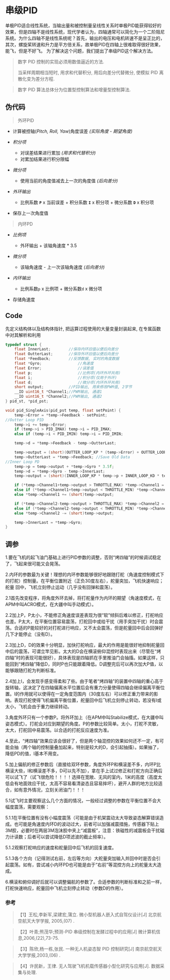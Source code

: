 # 串级PID
单极PID适合线性系统，当输出量和被控制量呈线性关系时单极PID能获得较好的效果，但是四轴不是线性系统，现代学者认为，四轴通常可以简化为一个二阶阻尼系统。为什么四轴不是线性系统呢？首先，输出的电压和电机转速不是呈正比的，其次，螺旋桨转速和升力是平方倍关系，故单极PID在四轴上很难取得很好效果，能飞，但是不好飞。
为了解决这个问题，我们提出了串级PID这个解决方法。

> 数字 PID 控制的实现必须用数值逼近的方法.
>
> 当采样周期相当短时, 用求和代替积分, 用后向差分代替微分, 使模拟 PID 离散化变为差分方程.

> 数字 PID 算法总体分为位置型控制算法和增量型控制算法.


## 伪代码
> 外环PID

- 计算被控轴(*Pitch, Roll, Yaw*)角度误差 *(实际角度 - 期望角度)*

* *积分项*

	- 对误差结果进行累加 *(用求和代替积分)*
	- 对累加结果进行积分限幅

* *微分项*

	- 使用当前的角度值减去上一次的角度值 *(后向差分)*

* *外环输出*

	- 比例系数 **`P`** x 当前误差 + 积分系数 **`I`** x 积分项 + 微分系数 **`D`** x 积分项
- 保存上一次角度值

> 内环PD

* *比例项*

	- 外环输出 + 该轴角速度 * 3.5
* *微分项*

	- 该轴角速度 - 上一次该轴角速度 *(后向差分)*

* *内环输出*

	- 比例系数`p` x 比例项 + 微分系数`d` x 微分项

- 存储角速度

## Code

先定义结构体以及结构体指针, 把运算过程使用的大量变量封装起来, 在专属函数中对其解析和利用

``` c
typedef struct {
    float InnerLast;		//保存内环旧值以便后向差分
    float OutterLast;		//保存外环旧值以便后向差分
    float *Feedback;		//反馈数据, 实时的角度数据
    float *Gyro;				//角速度
    float Error;				//误差值
    float p;					//比例项(内环外环共用)
    float i;					//积分项(仅用于外环)
    float d;					//微分项(内环外环共用)
    short output;			//PID输出, 用来修改PWM值, 2字节
    __IO uint16_t *Channel1;//PWM输出, 通道1
    __IO uint16_t *Channel2;//PWM输出, 通道2
} pid_st, *pid_pst;
```

``` c
void pid_SingleAxis(pid_pst temp, float setPoint) {
    temp->Error = *temp->Feedback - setPoint;
//Outter Loop PID
    temp->i += temp->Error;
    if (temp->i > PID_IMAX) temp->i = PID_IMAX;
    else if (temp->i < PID_IMIN) temp->i = PID_IMIN;

    temp->d = *temp->Feedback - temp->OutterLast;

    temp->output = (short)(OUTTER_LOOP_KP * (temp->Error) + OUTTER_LOOP_KI * temp->i + OUTTER_LOOP_KD * temp->d);
    temp->OutterLast = *temp->Feedback; //Save Old Data
//Inner Loop PD
    temp->p = temp->output + *temp->Gyro * 3.5f;
    temp->d = *temp->Gyro - temp->InnerLast;
    temp->output = (short)(INNER_LOOP_KP * temp->p + INNER_LOOP_KD * temp->d);

    if (*temp->Channel1+temp->output > THROTTLE_MAX) *temp->Channel1 = THROTTLE_MAX;
    else if (*temp->Channel1+temp->output < THROTTLE_MIN) *temp->Channel1 = THROTTLE_MIN;
    else *temp->Channel1 += (short)temp->output;

    if (*temp->Channel2-temp->output > THROTTLE_MAX) *temp->Channel2 = THROTTLE_MAX;
    else if (*temp->Channel2-temp->output < THROTTLE_MIN) *temp->Channel2 = THROTTLE_MIN;
    else *temp->Channel2 -= (short)temp->output;

    temp->InnerLast = *temp->Gyro;
}
```

## 调参

1.要在飞机的起飞油门基础上进行PID参数的调整，否则“烤四轴”的时候调试稳定了，飞起来很可能又会晃荡。

2.内环的参数最为关键！理想的内环参数能够很好地跟随打舵（角速度控制模式下的打舵）控制量。在平衡位置附近（正负30度左右），舵量突加，飞机快速响应；舵量     回中，飞机立刻停止运动（几乎没有回弹和震荡）。

2.1首先改变程序，将角度外环去掉，将打舵量作为内环的期望（角速度模式，在APM中叫ACRO模式，在大疆中叫手动模式）。

2.2加上P，P太小，不能修正角速度误差表现为很“软”倾斜后难以修正，打舵响应也差。P太大，在平衡位置容易震荡，打舵回中或给干扰（用手突加干扰）时会震荡。合适的P能较好的对打舵进行响应，又不太会震荡，但是舵量回中后会回弹好几下才能停止（没有D）。

2.3加上D，D的效果十分明显，加快打舵响应，最大的作用是能很好地抑制舵量回中后的震荡，可谓立竿见影。太大的D会在横滚俯仰混控时表现出来（尽管在“烤四轴”时的表现可能很好），具体表现是四轴抓在手里推油门会抽搐。如果这样，只能回到“烤四轴”降低D，同时P也只能跟着降低。D调整完后可以再次加大P值，以能够跟随打舵为判断标准。

2.4加上I，会发现手感变得柔和了些。由于笔者“烤四轴”的装置中四轴的重心高于旋转轴，这决定了在四轴偏离水平位置后会有重力分量使得四轴会继续偏离平衡位置。I的作用就可以使得在一定角度范围内（30度左右）可以修正重力带来的影响。表现打舵使得飞机偏离平衡位置，舵量回中后飞机立刻停止转动，若没有I或太小，飞机会由于重力继续转动。

3.角度外环只有一个参数P。将外环加上（在APM中叫Stabilize模式，在大疆中叫姿态模式）。打舵会对应到期望的角度。P的参数比较简单。太小，打舵不灵敏，太大，打舵回中易震荡。以合适的打舵反应速度为准。

4.至此，“烤四轴”效果应该会很好了，但是两个轴混控的效果如何还不一定，有可能会抽（两个轴的控制量叠加起来，特别是较大的D，会引起抽搐）。如果抽了，降低PD的值，I基本不用变。

5.加上偏航的修正参数后（直接给双环参数，角度外环P和横滚差不多，内环P比横滚大些，I和横滚差不多，D可以先不加），拿在手上试过修正和打舵方向正确后可以试飞了（试飞很危险！！！！选择在宽敞、无风的室内，1米的高度（高度太低会有地面效应干扰，太高不容易看清姿态且容易摔坏），避开人群的地方比较适合，如有意外情况，立刻关闭油门！！！

5.1试飞时主要观察这么几个方面的情况，一般经过调整的参数在平衡位置不会大幅度震荡，需要观察：

5.1.1在平衡位置有没有小幅度震荡（可能是由于机架震动太大导致姿态解算错误造成。也可能是角速度内环D的波动过大，前者可以加强减震措施，传感器下贴上3M胶，必要时在两层3M泡沫胶中夹上“减震板”，注意：铁磁性的减震板会干扰磁力计读数；后者可以尝试降低D项滤波的截止频率）。

5.1.2观察打舵响应的速度和舵量回中后飞机的回复速度。

5.1.3各个方向（记得测试右前，左后等方向）大舵量突加输入并回中时是否会引起震荡。如有，尝试减小内环PD也可能是由于“右前”等混控方向上的舵量太大造成。

6.横滚和俯仰调好后就可以调整偏航的参数了。合适参数的判断标准和之前一样，打舵快速响应，舵量回中飞机立刻停止转动（参数D的作用）。

### 参考
>【1】王松,李新军,梁建宏,蒲立. 微小型机器人嵌入式自驾仪设计[J] 北京航空航天大学学报,
2005,(07) .

>【2】叶青;熊茂华;预测-PID 串级控制在发酵过程中的应用[J] 微计算机信息,2006,(22),73-75.


>【3】陈欣,杨一栋,张民. 一种无人机姿态智 PID 控制研究[J] 南京航空航天大学学报,2003,(06) .


>【4】许民新，王律. 无人驾驶飞机机载传感器小型化研究与应用[J]. 数据采集与处理.
